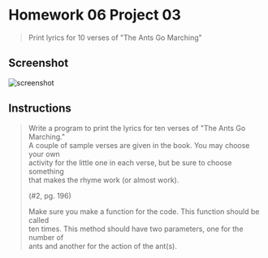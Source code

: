 # Homework 06 Project 03
> Print lyrics for 10 verses of "The Ants Go Marching"

## Screenshot
![screenshot](hw6project3.gif)

## Instructions
> Write a program to print the lyrics for ten verses of "The Ants Go Marching."  
> A couple of sample verses are given in the book.  You may choose your own  
> activity for the little one in each verse, but be sure to choose something  
> that makes the rhyme work (or almost work).  
> 
> (#2, pg. 196)  
> 
> Make sure you make a function for the code.  This function should be called  
> ten times.   This method should have two parameters, one for the number of  
> ants and another for the action of the ant(s).